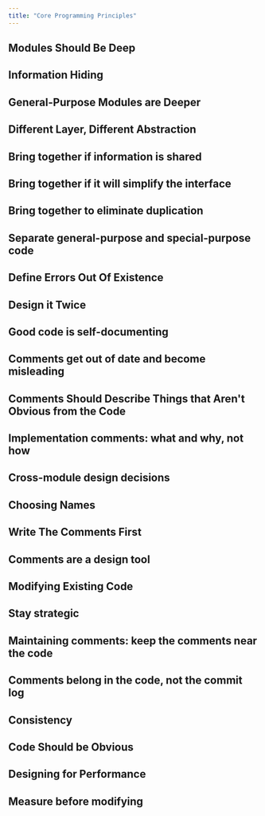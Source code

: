 ```yaml
---
title: "Core Programming Principles"
---
```


## Modules Should Be Deep
## Information Hiding
## General-Purpose Modules are Deeper
## Different Layer, Different Abstraction
## Bring together if information is shared
## Bring together if it will simplify the interface
## Bring together to eliminate duplication
## Separate general-purpose and special-purpose code
## Define Errors Out Of Existence
## Design it Twice
## Good code is self-documenting
## Comments get out of date and become misleading
## Comments Should Describe Things that Aren't Obvious from the Code
## Implementation comments: what and why, not how
## Cross-module design decisions
## Choosing Names
## Write The Comments First
## Comments are a design tool
## Modifying Existing Code
## Stay strategic
## Maintaining comments: keep the comments near the code
## Comments belong in the code, not the commit log
## Consistency
## Code Should be Obvious
## Designing for Performance
## Measure before modifying